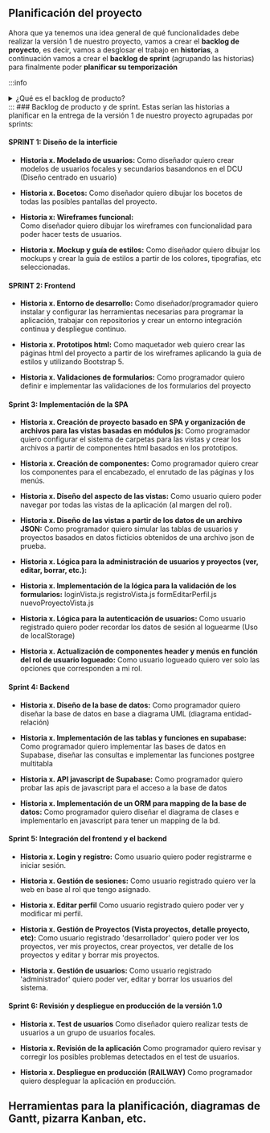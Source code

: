 


## Planificación del proyecto

Ahora que ya tenemos una idea general de qué funcionalidades debe realizar la versión 1 de nuestro proyecto, vamos a crear el **backlog de proyecto**, es decir, vamos a desglosar el trabajo en **historias**, a continuación vamos a crear el **backlog de sprint** (agrupando las historias) para finalmente poder **planificar su temporización**


:::info 
<details>
  <summary>¿Qué es el backlog de producto?</summary>
  

**El Backlog de producto** (Product Backlog en inglés) es una herramienta clave en la metodología Scrum, utilizada para gestionar el trabajo a realizar en un proyecto de software o desarrollo de producto. 

El backlog de producto es **una lista ordenada de todas las funcionalidades, características, requisitos y mejoras** que deben ser desarrollados en el producto para cumplir con los objetivos del proyecto.

El backlog de producto es creado por el **Product Owner** (dueño del producto) en colaboración con el equipo de desarrollo. El Product Owner es responsable de priorizar el backlog de producto y asegurar que las funcionalidades más importantes y valiosas sean entregadas primero. **El equipo de desarrollo utiliza el backlog de producto para planificar y estimar el trabajo a realizar en cada iteración (sprint) del proyecto.**

El backlog de producto es una **herramienta valiosa para el desarrollo ágil de software**, ya que ayuda a mantener el enfoque en el valor que se está entregando al usuario final, **asegura que el equipo de desarrollo esté trabajando en las funcionalidades más importantes y permite una planificación más precisa de las iteraciones del proyecto.**
</details>
:::
### Backlog de producto y de sprint. 
Estas serían las historias a planificar en la entrega de la versión 1 de nuestro proyecto agrupadas por sprints:

#### SPRINT 1: Diseño de la interficie
- **Historia x. Modelado de usuarios:**
  Como diseñador quiero crear modelos de usuarios focales y secundarios basandonos en el DCU (Diseño centrado en usuario)

- **Historia x. Bocetos:**
  Como diseñador quiero dibujar los bocetos de todas las posibles pantallas del proyecto.

- **Historia x: Wireframes funcional:**  
  Como diseñador quiero dibujar los wireframes con funcionalidad para poder hacer tests de usuarios.

- **Historia x. Mockup y guía de estilos:**
  Como diseñador quiero dibujar los mockups y crear la guía de estilos a partir de los colores, tipografías, etc seleccionadas.
#### SPRINT 2: Frontend
- **Historia x. Entorno de desarrollo:**
  Como diseñador/programador quiero instalar y configurar las herramientas necesarias para programar la aplicación, trabajar con repositorios y crear un entorno integración continua y despliegue continuo.

- **Historia x. Prototipos html:**
  Como maquetador web quiero crear las páginas html del proyecto a partir de los wireframes aplicando la guía de estilos y utilizando Bootstrap 5.

- **Historia x. Validaciones de formularios:**
  Como programador quiero definir e implementar las validaciones de los formularios del proyecto
 
#### Sprint 3: Implementación de la SPA
- **Historia x. Creación de proyecto basado en SPA y organización de archivos para las vistas basadas en módulos js:**
  Como programador quiero configurar el sistema de carpetas para las vistas y crear los archivos a partir de componentes html basados en los prototipos.

- **Historia x. Creación de componentes:**
  Como programador quiero crear los componentes para el encabezado, el enrutado de las páginas y los menús.

- **Historia x. Diseño del aspecto de las vistas:**
  Como usuario quiero poder navegar por todas las vistas de la aplicación (al margen del rol).

- **Historia x. Diseño de las vistas a partir de los datos de un archivo JSON:**
Como programador quiero simular las tablas de usuarios y proyectos basados en datos ficticios obtenidos de una archivo json de prueba.

- **Historia x. Lógica para la administración de usuarios y proyectos (ver, editar, borrar, etc.):**

- **Historia x. Implementación de la lógica para la validación de los formularios:**
loginVista.js
registroVista.js
formEditarPerfil.js
nuevoProyectoVista.js

- **Historia x. Lógica para la autenticación de usuarios:**
Como usuario registrado quiero poder recordar los datos de sesión al loguearme (Uso de localStorage)

- **Historia x. Actualización de componentes header y menús en función del rol de usuario logueado:**
Como usuario logueado quiero ver solo las opciones que corresponden a mi rol.

#### Sprint 4: Backend

- **Historia x. Diseño de la base de datos:**
  Como programador quiero diseñar la base de datos en base a diagrama UML (diagrama entidad-relación)

- **Historia x. Implementación de las tablas y funciones en supabase:**
  Como programador quiero implementar las bases de datos en Supabase, diseñar las consultas e implementar las funciones postgree multitabla

- **Historia x. API javascript de Supabase:**
  Como programador quiero probar las apis de javascript para el acceso a la base de datos

- **Historia x. Implementación de un ORM para mapping de la base de datos:**
  Como programador quiero diseñar el diagrama de clases e implementarlo en javascript para tener un mapping de la bd.

#### Sprint 5: Integración del frontend y el backend

- **Historia x. Login y registro:**
  Como usuario quiero poder registrarme e iniciar sesión.

- **Historia x. Gestión de sesiones:**
  Como usuario registrado quiero ver la web en base al rol que tengo asignado.

- **Historia x. Editar perfil**
  Como usuario registrado quiero poder ver y modificar mi perfil.

- **Historia x. Gestión de Proyectos (Vista proyectos, detalle proyecto, etc):**
  Como usuario registrado 'desarrollador' quiero poder ver los proyectos, ver mis proyectos, crear proyectos, ver detalle de los proyectos y editar y borrar mis proyectos.

- **Historia x. Gestión de usuarios:**
  Como usuario registrado 'administrador' quiero poder ver, editar y borrar los usuarios del sistema.
#### Sprint 6: Revisión y despliegue en producción de la versión 1.0

- **Historia x. Test de usuarios**
  Como diseñador quiero realizar tests de usuarios a un grupo de usuarios focales.

- **Historia x. Revisión de la aplicación**
  Como programador quiero revisar y corregir los posibles problemas detectados en el test de usuarios.

- **Historia x. Despliegue en producción (RAILWAY)**
  Como programador quiero despleguar la aplicación en producción.

## Herramientas para la planificación, diagramas de Gantt, pizarra Kanban, etc.



